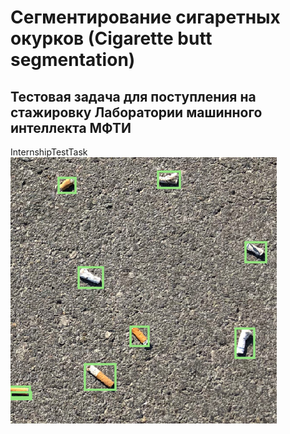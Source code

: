 # Сегментирование сигаретных окурков (Сigarette butt segmentation)

## Тестовая задача для поступления на стажировку Лаборатории машинного интеллекта МФТИ 

InternshipTestTask
![Image alt](https://github.com/RostislavKorst/cigarette_butt_segmentation/raw/master/data/test.PNG)
